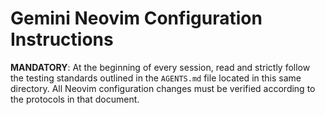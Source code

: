 # Gemini Neovim Configuration Instructions

**MANDATORY**: At the beginning of every session, read and strictly follow the testing standards outlined in the `AGENTS.md` file located in this same directory. All Neovim configuration changes must be verified according to the protocols in that document.
